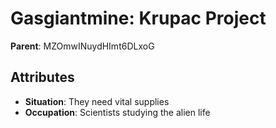 # Gasgiantmine: Krupac Project

**Parent**: MZOmwINuydHImt6DLxoG

## Attributes
- **Situation**: They need vital supplies
- **Occupation**: Scientists studying the alien life

